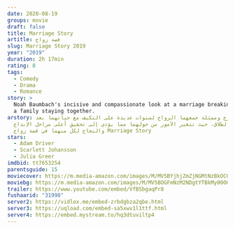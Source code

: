 ```yaml
---
date: 2020-08-19
groups: movie
draft: false
title: Marriage Story
artitle: قصة زواج
slug: Marriage Story 2019
year: "2019"
duration: 2h 17min
rating: 8
tags:
  - Comedy
  - Drama
  - Romance
story: >
  Noah Baumbach's incisive and compassionate look at a marriage breaking up and
  a family staying together.
arstory: يكافح مخرج وممثلة جمعهما الزواج لسنوات عديدة على التكيف مع حياتهما بعد
  الطلاق، حيث تتغير الأمور من حولهما مما يؤدي إلى تحقيق أعلى مراحل الإبداع
  والنجاح لكل منهما في قصة زواج Marriage Story
stars:
  - Adam Driver
  - Scarlett Johansson
  - Julia Greer
imdbid: tt7653254
parentsguide: 15
moviecover: https://m.media-amazon.com/images/M/MV5BYjhjZmZjNGMtNzBkOC00MzZhLThiYmItZGMxOGZjYTM0NzQxXkEyXkFqcGdeQXVyNzU3Nzk4MDQ@._V1_UX1000_.jpg
moviebg: https://m.media-amazon.com/images/M/MV5BOGFmNzM2NDgtYTBkMy00OGIxLWJiMzUtZDgwNmQxOTc4MzMwXkEyXkFqcGdeQXVyMTE0NTczNDAz._V1_UX1280_.jpg
trailer: https://www.youtube.com/embed/VfBSbgaqPr8
fushaarid: "31998"
server2: https://vidlox.me/embed-zrbdgbza2qbe.html
server3: https://uqload.com/embed-sa5xwv1l1ttf.html
server4: https://embed.mystream.to/hq3dtuviltp4
---
```

